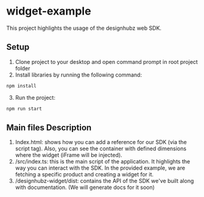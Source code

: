 # widget-example

This project highlights the usage of the designhubz web SDK.

## Setup

1. Clone project to your desktop and open command prompt in root project folder
2. Install libraries by running the following command:

  ```bash
  npm install
  ```

3. Run the project:
  
  ```bash
  npm run start
  ```
  
## Main files Description

1. Index.html: shows how you can add a reference for our SDK (via the script tag). Also, you can see the container with defined dimensions where the widget (iFrame will be injected).
2. /src/index.ts: this is the main script of the application. It highlights the way you can interact with the SDK. In the provided example, we are fetching a specific product and creating a widget for it.
3. /designhubz-widget/dist: contains the API of the SDK we've built along with documentation. (We will generate docs for it soon)